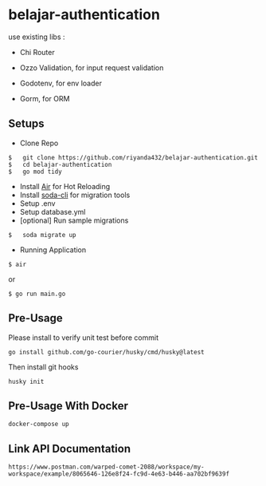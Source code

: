 
# belajar-authentication

use existing libs :

- Chi Router

- Ozzo Validation, for input request validation

- Godotenv, for env loader

- Gorm, for ORM


## Setups
-  Clone Repo
```
$ 	git clone https://github.com/riyanda432/belajar-authentication.git
$ 	cd belajar-authentication
$ 	go mod tidy
   ```
- Install [Air](https://github.com/cosmtrek/air/blob/master/README.md) for Hot Reloading
- Install [soda-cli](https://gobuffalo.io/en/docs/db/toolbox) for migration tools
- Setup .env
- Setup database.yml
- [optional] Run sample migrations
```
$ 	soda migrate up
```
 - Running Application
 ```
$ air
 ```
 or
 ```
$ go run main.go
 ```
## Pre-Usage

Please install to verify unit test before commit

```
go install github.com/go-courier/husky/cmd/husky@latest
```

Then install git hooks

```
husky init
```

## Pre-Usage With Docker

```
docker-compose up
```

## Link API Documentation

```
https://www.postman.com/warped-comet-2088/workspace/my-workspace/example/8065646-126e8f24-fc9d-4e63-b446-aa702bf9639f
```